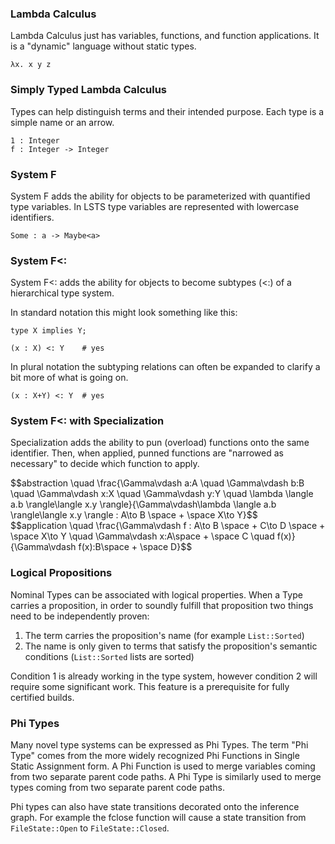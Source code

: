 <link rel="stylesheet" type="text/css" href="styles.css">

### Lambda Calculus

Lambda Calculus just has variables, functions, and function applications.
It is a "dynamic" language without static types.

```
λx. x y z
```

### Simply Typed Lambda Calculus

Types can help distinguish terms and their intended purpose.
Each type is a simple name or an arrow.

```
1 : Integer
f : Integer -> Integer
```

### System F

System F adds the ability for objects to be parameterized with quantified type variables.
In LSTS type variables are represented with lowercase identifiers.

```
Some : a -> Maybe<a>
```

### System F<:

System F<: adds the ability for objects to become subtypes (<:) of a hierarchical type system.

In standard notation this might look something like this:

```
type X implies Y;

(x : X) <: Y    # yes
```

In plural notation the subtyping relations can often be expanded to clarify a bit more of what is going on.

```
(x : X+Y) <: Y  # yes
```

### System F<: with Specialization

Specialization adds the ability to pun (overload) functions onto the same identifier.
Then, when applied, punned functions are "narrowed as necessary" to decide which function to apply.

<div>
$$abstraction \quad \frac{\Gamma\vdash a:A \quad \Gamma\vdash b:B \quad \Gamma\vdash x:X \quad \Gamma\vdash y:Y \quad \lambda \langle a.b \rangle\langle x.y \rangle}{\Gamma\vdash\lambda \langle a.b \rangle\langle x.y \rangle : A\to B \space + \space X\to Y}$$
</div>

<div>
$$application \quad \frac{\Gamma\vdash f : A\to B \space + C\to D \space + \space X\to Y \quad \Gamma\vdash x:A\space + \space C \quad f(x)}{\Gamma\vdash f(x):B\space + \space D}$$
</div>


### Logical Propositions

Nominal Types can be associated with logical properties.
When a Type carries a proposition, in order to soundly fulfill that proposition two things need to be independently proven:
1. The term carries the proposition's name (for example `List::Sorted`)
2. The name is only given to terms that satisfy the proposition's semantic conditions (`List::Sorted` lists are sorted)

Condition 1 is already working in the type system, however condition 2 will require some significant work.
This feature is a prerequisite for fully certified builds.

### Phi Types

Many novel type systems can be expressed as Phi Types.
The term "Phi Type" comes from the more widely recognized Phi Functions in Single Static Assignment form.
A Phi Function is used to merge variables coming from two separate parent code paths.
A Phi Type is similarly used to merge types coming from two separate parent code paths.

Phi types can also have state transitions decorated onto the inference graph.
For example the fclose function will cause a state transition from `FileState::Open` to `FileState::Closed`.
